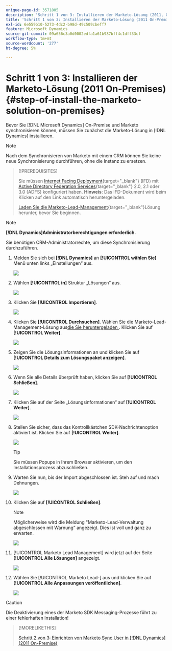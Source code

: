```yaml
---
unique-page-id: 3571805
description: 'Schritt 1 von 3: Installieren der Marketo-Lösung (2011, On-Premise) - Dokumentation zu Marketo - Produktdokumentation'
title: 'Schritt 1 von 3: Installieren der Marketo-Lösung (2011 On-Premise)'
exl-id: 6e559b10-5273-4dc2-b98d-49c509cbeff7
feature: Microsoft Dynamics
source-git-commit: 09a656c3a0d0002edfa1a61b987bff4c1dff33cf
workflow-type: tm+mt
source-wordcount: '277'
ht-degree: 5%

---
```


# Schritt 1 von 3: Installieren der Marketo-Lösung (2011 On-Premises) {#step-of-install-the-marketo-solution-on-premises}

Bevor Sie [!DNL Microsoft Dynamics] On-Premise und Marketo synchronisieren können, müssen Sie zunächst die Marketo-Lösung in [!DNL Dynamics] installieren.

>[!NOTE]
>
>Nach dem Synchronisieren von Marketo mit einem CRM können Sie keine neue Synchronisierung durchführen, ohne die Instanz zu ersetzen.

>[!PREREQUISITES]
>
>Sie müssen [Internet Facing Deployment](https://learn.microsoft.com/en-us/dynamics365/customerengagement/on-premises/deploy/configure-an-internet-facing-deployment){target="_blank"} (IFD) mit [Active Directory Federation Services](https://msdn.microsoft.com/en-us/library/bb897402.aspx){target="_blank"} 2.0, 2.1 oder 3.0 (ADFS) konfiguriert haben. **Hinweis**: Das IFD-Dokument wird beim Klicken auf den Link automatisch heruntergeladen.
>
>[Laden Sie die Marketo-Lead-Management](/help/marketo/product-docs/crm-sync/microsoft-dynamics-sync/sync-setup/download-the-marketo-lead-management-solution.md){target="_blank"}Lösung herunter, bevor Sie beginnen.

>[!NOTE]
>
>**[!DNL Dynamics]Administratorberechtigungen erforderlich.**
>
>Sie benötigen CRM-Administratorrechte, um diese Synchronisierung durchzuführen.

1. Melden Sie sich bei **[!DNL Dynamics]** an **[!UICONTROL wählen Sie]** Menü unten links „Einstellungen“ aus.

   ![](assets/image2015-4-2-11-3a32-3a53.png)

1. Wählen **[!UICONTROL in]** Struktur „Lösungen“ aus.

   ![](assets/image2015-4-2-11-3a35-3a28.png)

1. Klicken Sie **[!UICONTROL Importieren]**.

   ![](assets/image2015-4-2-11-3a37-3a33.png)

1. Klicken Sie **[!UICONTROL Durchsuchen]**. Wählen Sie die Marketo-Lead-Management-Lösung aus[&#x200B; die Sie heruntergeladen &#x200B;](/help/marketo/product-docs/crm-sync/microsoft-dynamics-sync/sync-setup/download-the-marketo-lead-management-solution.md). Klicken Sie auf **[!UICONTROL Weiter]**.

   ![](assets/image2015-4-2-11-3a40-3a33.png)

1. Zeigen Sie die Lösungsinformationen an und klicken Sie auf **[!UICONTROL Details zum Lösungspaket anzeigen]**.

   ![](assets/image2015-11-18-11-3a12-3a8.png)

1. Wenn Sie alle Details überprüft haben, klicken Sie auf **[!UICONTROL Schließen]**.

   ![](assets/image2015-10-9-14-3a57-3a3.png)

1. Klicken Sie auf der Seite „Lösungsinformationen“ auf **[!UICONTROL Weiter]**.

   ![](assets/image2015-4-2-11-3a41-3a48.png)

1. Stellen Sie sicher, dass das Kontrollkästchen SDK-Nachrichtenoption aktiviert ist. Klicken Sie auf **[!UICONTROL Weiter]**.

   ![](assets/image2015-4-2-11-3a42-3a37.png)

   >[!TIP]
   >
   >Sie müssen Popups in Ihrem Browser aktivieren, um den Installationsprozess abzuschließen.

1. Warten Sie nun, bis der Import abgeschlossen ist. Steh auf und mach Dehnungen.

   ![](assets/image2015-4-2-11-3a43-3a51.png)

1. Klicken Sie auf **[!UICONTROL Schließen]**.

   >[!NOTE]
   >
   >Möglicherweise wird die Meldung &quot;Marketo-Lead-Verwaltung abgeschlossen mit Warnung“ angezeigt. Dies ist voll und ganz zu erwarten.

   ![](assets/image2015-4-2-11-3a44-3a44.png)

1. [!UICONTROL Marketo Lead Management] wird jetzt auf der Seite **[!UICONTROL Alle Lösungen]** angezeigt.

   ![](assets/image2015-4-2-11-3a46-3a55.png)

1. Wählen Sie [!UICONTROL Marketo Lead-] aus und klicken Sie auf **[!UICONTROL Alle Anpassungen veröffentlichen]**.

   ![](assets/image2015-4-2-11-3a48-3a21.png)

>[!CAUTION]
>
>Die Deaktivierung eines der Marketo SDK Messaging-Prozesse führt zu einer fehlerhaften Installation!

>[!MORELIKETHIS]
>
>[Schritt 2 von 3: Einrichten von Marketo Sync User in [!DNL Dynamics] (2011 On-Premise)](/help/marketo/product-docs/crm-sync/microsoft-dynamics-sync/sync-setup/connecting-to-legacy-versions/step-2-of-3-set-up-2011.md)
